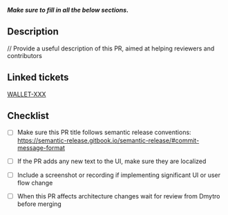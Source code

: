 _**Make sure to fill in all the below sections.**_

## Description

// Provide a useful description of this PR, aimed at helping reviewers and contributors

## Linked tickets

[WALLET-XXX](https://make-software.atlassian.net/browse/WALLET-XXX)

## Checklist

- [ ] Make sure this PR title follows semantic release conventions: <https://semantic-release.gitbook.io/semantic-release/#commit-message-format>

- [ ] If the PR adds any new text to the UI, make sure they are localized

- [ ] Include a screenshot or recording if implementing significant UI or user flow change

- [ ] When this PR affects architecture changes wait for review from Dmytro before merging
